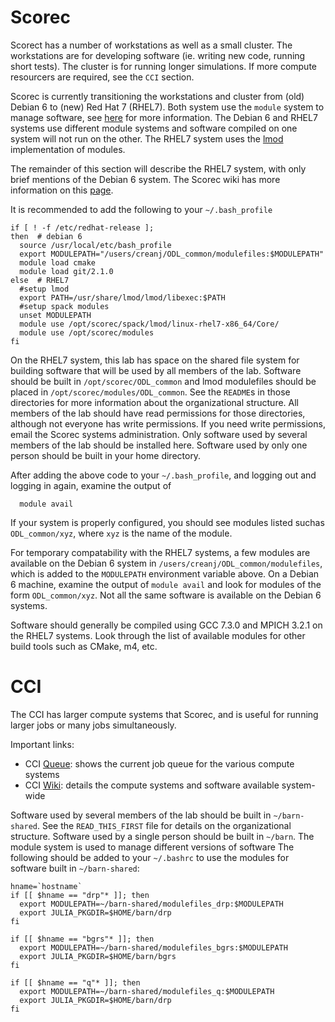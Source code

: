 # Scorec

Scorect has a number of workstations as well as a small cluster. The workstations are for developing software (ie. writing new code,
running short tests).
The cluster is for running longer simulations.
If more compute resourcers are required, see the `CCI` section.

Scorec is currently transitioning the workstations and cluster from (old) Debian 6 to (new) Red Hat 7 (RHEL7).
Both system use the `module` system to manage software, see [here](https://en.wikipedia.org/wiki/Environment_Modules_(software)) for more information.
The Debian 6 and RHEL7 systems use different module systems and software compiled on one system will not run on the other.
The RHEL7 system uses the [lmod](https://lmod.readthedocs.io/en/latest/) implementation of modules.

The remainder of this section will describe the RHEL7 system, with only brief mentions of the Debian 6 system.
The Scorec wiki has more information on this [page](https://wiki.scorec.rpi.edu/wiki/Red_Hat_Environment).

It is recommended to add the following to your `~/.bash_profile`

```
if [ ! -f /etc/redhat-release ];
then  # debian 6
  source /usr/local/etc/bash_profile
  export MODULEPATH="/users/creanj/ODL_common/modulefiles:$MODULEPATH"
  module load cmake
  module load git/2.1.0
else  # RHEL7
  #setup lmod
  export PATH=/usr/share/lmod/lmod/libexec:$PATH
  #setup spack modules
  unset MODULEPATH
  module use /opt/scorec/spack/lmod/linux-rhel7-x86_64/Core/
  module use /opt/scorec/modules
fi

```

On the RHEL7 system, this lab has space on the shared file system for building software that will be used by all members of the lab.
Software should be built in `/opt/scorec/ODL_common` and lmod modulefiles should be placed in `/opt/scorec/modules/ODL_common`.
See the `README`s in those directories for more information about the organizational structure.
All members of the lab should have read permissions for those directories, although not everyone has write
permissions.
If you need write permissions, email the Scorec systems administration.
Only software used by several members of the lab should be installed here.
 Software used by only one person should be built in your home directory.

After adding the above code to your `~/.bash_profile`, and logging out and logging in again, examine the output of 

```
  module avail
```

If your system is properly configured, you should see modules listed suchas `ODL_common/xyz`, where `xyz` is the name of the module.

For temporary compatability with the RHEL7 systems, a few modules are available on the Debian 6 system in `/users/creanj/ODL_common/modulefiles`,
which is added to the `MODULEPATH` environment variable above.
On a Debian 6 machine, examine the output of `module avail` and look for modules of the form `ODL_common/xyz`.
Not all the same software is available on the Debian 6 systems.

Software should generally be compiled using GCC 7.3.0 and MPICH 3.2.1 on the RHEL7 systems.  Look through the list of available modules for other build tools such as CMake, m4, etc.

# CCI

The CCI has larger compute systems that Scorec, and is useful for running
larger jobs or many jobs simultaneously.

Important links:

 * CCI [Queue](https://secure.cci.rpi.edu/): shows the current job queue for the various compute systems
 * CCI [Wiki](https://secure.cci.rpi.edu/wiki/index.php?title=CCI_Wiki): details the compute systems and software available system-wide

Software used by several members of the lab should be built in `~/barn-shared`.
See the `READ_THIS_FIRST` file for details on the organizational structure.
Software used by a single person should be built in `~/barn`.
The module system is used to manage different versions of software
The following should be added to your `~/.bashrc` to use the modules for software built in `~/barn-shared`:

```
hname=`hostname`
if [[ $hname == "drp"* ]]; then
  export MODULEPATH=~/barn-shared/modulefiles_drp:$MODULEPATH
  export JULIA_PKGDIR=$HOME/barn/drp
fi

if [[ $hname == "bgrs"* ]]; then
  export MODULEPATH=~/barn-shared/modulefiles_bgrs:$MODULEPATH
  export JULIA_PKGDIR=$HOME/barn/bgrs
fi

if [[ $hname == "q"* ]]; then
  export MODULEPATH=~/barn-shared/modulefiles_q:$MODULEPATH
  export JULIA_PKGDIR=$HOME/barn/drp
fi
```


